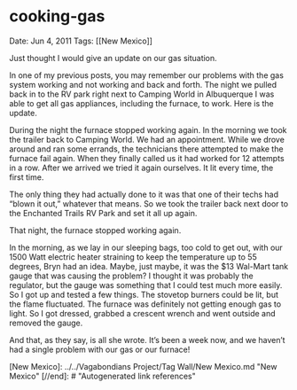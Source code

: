 # cooking-gas

Date: Jun 4, 2011
Tags: [[New Mexico]]

Just thought I would give an update on our gas situation.

In one of my previous posts, you may remember our problems with the gas system working and not working and back and forth. The night we pulled back in to the RV park right next to Camping World in Albuquerque I was able to get all gas appliances, including the furnace, to work. Here is the update.

During the night the furnace stopped working again. In the morning we took the trailer back to Camping World. We had an appointment. While we drove around and ran some errands, the technicians there attempted to make the furnace fail again. When they finally called us it had worked for 12 attempts in a row. After we arrived we tried it again ourselves. It lit every time, the first time.

The only thing they had actually done to it was that one of their techs had “blown it out,” whatever that means. So we took the trailer back next door to the Enchanted Trails RV Park and set it all up again.

That night, the furnace stopped working again.

In the morning, as we lay in our sleeping bags, too cold to get out, with our 1500 Watt electric heater straining to keep the temperature up to 55 degrees, Bryn had an idea. Maybe, just maybe, it was the $13 Wal-Mart tank gauge that was causing the problem? I thought it was probably the regulator, but the gauge was something that I could test much more easily. So I got up and tested a few things. The stovetop burners could be lit, but the flame fluctuated. The furnace was definitely not getting enough gas to light. So I got dressed, grabbed a crescent wrench and went outside and removed the gauge.

And that, as they say, is all she wrote. It’s been a week now, and we haven’t had a single problem with our gas or our furnace!

[//begin]: # "Autogenerated link references for markdown compatibility"
[New Mexico]: ../../Vagabondians Project/Tag Wall/New Mexico.md "New Mexico"
[//end]: # "Autogenerated link references"